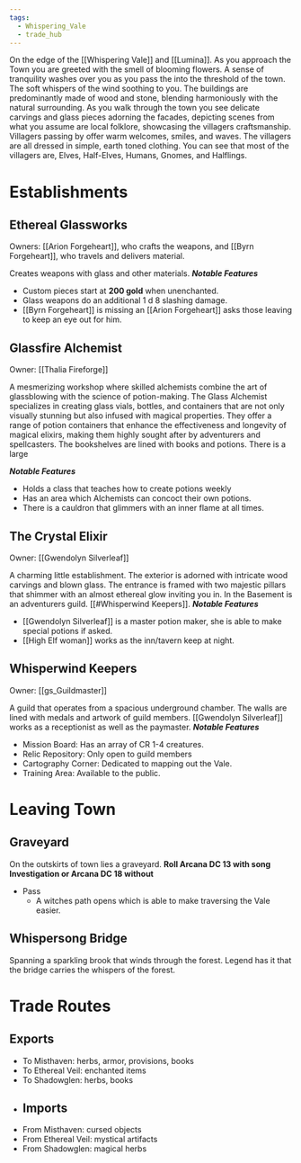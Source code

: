 ```yaml
---
tags:
  - Whispering_Vale 
  - trade_hub
---
```


On the edge of the [[Whispering Vale]] and [[Lumina]].
As you approach the Town you  are greeted with the smell of blooming flowers. A sense of tranquility washes over you as you pass the into the threshold of the town. The soft whispers of the wind soothing to you. The buildings are predominantly made of wood and stone, blending harmoniously with the natural surrounding. As you walk through the town you see delicate carvings and glass pieces adorning the facades, depicting scenes from what you assume are local folklore, showcasing the villagers craftsmanship. Villagers passing by offer warm welcomes, smiles, and waves. The villagers are all dressed in simple, earth toned clothing. You can see that most of the villagers are, Elves, Half-Elves, Humans, Gnomes, and Halflings.


#  Establishments

## Ethereal Glassworks 
Owners: [[Arion Forgeheart]], who crafts the weapons, and [[Byrn Forgeheart]], who travels and delivers material.

Creates weapons with glass and other materials.
***Notable Features***
- Custom pieces start at **200 gold** when unenchanted.
- Glass weapons do an additional 1 d 8 slashing damage. 
- [[Byrn Forgeheart]] is missing an [[Arion Forgeheart]] asks those leaving to keep an eye out for him.

##  Glassfire Alchemist
 Owner: [[Thalia Fireforge]]
 
 A mesmerizing workshop where skilled alchemists combine the art of glassblowing with the science of potion-making. The Glass Alchemist specializes in creating glass vials, bottles, and containers that are not only visually stunning but also infused with magical properties. They offer a range of potion containers that enhance the effectiveness and longevity of magical elixirs, making them highly sought after by adventurers and spellcasters. 
 The bookshelves are lined with books and potions. There is a large 
 
***Notable Features***
 - Holds a class that teaches how to create potions weekly
 - Has an area which Alchemists can concoct their own potions.
 - There is a cauldron that glimmers with an inner flame at all times. 

## The Crystal Elixir
Owner: [[Gwendolyn Silverleaf]]

A charming little establishment. The exterior is adorned with intricate wood carvings and blown glass. The entrance is framed with two majestic pillars that shimmer with an almost ethereal glow inviting you in. 
In the Basement is an adventurers guild. [[#Whisperwind Keepers]].
***Notable Features***
 - [[Gwendolyn Silverleaf]] is a master potion maker, she is able to make special potions if asked.
 - [[High Elf woman]] works as the inn/tavern keep at night.

## Whisperwind Keepers
Owner: [[gs_Guildmaster]]

A guild that operates from a spacious underground chamber. The walls are lined with medals and artwork of guild members. [[Gwendolyn Silverleaf]] works as a receptionist as well as the paymaster. 
***Notable Features***
- Mission Board: Has an array of CR 1-4 creatures.
- Relic Repository: Only open to guild members 
- Cartography Corner: Dedicated to mapping out the Vale.
- Training Area: Available to the public. 

# Leaving Town

## Graveyard
On the outskirts of town lies a graveyard. 
**Roll Arcana DC 13 with song** **Investigation or Arcana DC 18 without** 
- Pass
	- A witches path opens which is able to make traversing the Vale easier.

## Whispersong Bridge
Spanning a sparkling brook that winds through the forest. Legend has it that the bridge carries the whispers of the forest.



# Trade Routes 

## Exports
 - To Misthaven: herbs, armor, provisions, books
 - To Ethereal Veil: enchanted items
 - To Shadowglen: herbs, books 
 - ## Imports
 - From Misthaven: cursed objects
 - From Ethereal Veil: mystical artifacts
 - From Shadowglen: magical herbs